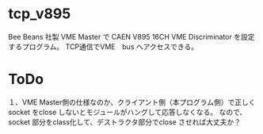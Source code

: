 tcp_v895
========
Bee Beans 社製 VME Master で CAEN V895 16CH VME Discriminator を設定するプログラム。
TCP通信でVME　bus へアクセスできる。


ToDo
===
１、VME Master側の仕様なのか、クライアント側（本プログラム側）で正しくsocket をclose しないとモジュールがハングして応答しなくなる。
なので、socket 部分をclass化して、デストラクタ部分でclose させれば大丈夫か？
